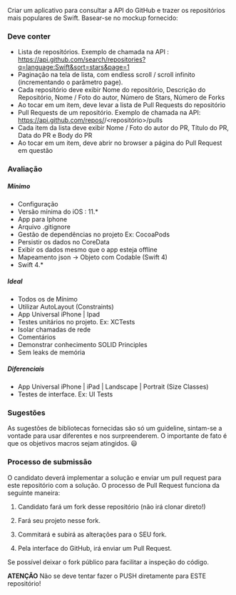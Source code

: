 Criar um aplicativo para consultar a API do GitHub e trazer os repositórios mais populares de Swift. Basear-se no mockup fornecido:

### Deve conter ###
-  Lista de repositórios. Exemplo de chamada na API : https://api.github.com/search/repositories?q=language:Swift&sort=stars&page=1    
- Paginação na tela de lista, com endless scroll / scroll infinito (incrementando o parâmetro page).    
- Cada repositório deve exibir Nome do repositório, Descrição do Repositório, Nome / Foto do autor, Número de Stars, Número de Forks
- Ao tocar em um item, deve levar a lista de Pull Requests do repositório
- Pull Requests de um repositório. Exemplo de chamada na API: https://api.github.com/repos/<criador>/<repositório>/pulls
-    Cada item da lista deve exibir Nome / Foto do autor do PR, Título do PR, Data do PR e Body do PR
-    Ao tocar em um item, deve abrir no browser a página do Pull Request em questão

### Avaliação ###

##### Mínimo #####
- Configuração
- Versão mínima do iOS : 11.*
- App para Iphone
- Arquivo .gitignore
- Gestão de dependências no projeto Ex: CocoaPods
- Persistir os dados no CoreData
- Exibir os dados mesmo que o app esteja offline
- Mapeamento json -> Objeto com Codable (Swift 4)
- Swift 4.*

##### Ideal #####
- Todos os de Mínimo
- Utilizar AutoLayout (Constraints)
- App Universal iPhone | Ipad
- Testes unitários no projeto. Ex: XCTests
- Isolar chamadas de rede
- Comentários
- Demonstrar conhecimento SOLID Principles
- Sem leaks de memória

##### Diferenciais #####
- App Universal iPhone | iPad | Landscape | Portrait (Size Classes)
- Testes de interface. Ex: UI Tests

### Sugestões ###
As sugestões de bibliotecas fornecidas são só um guideline, sintam-se a vontade para usar diferentes e nos surpreenderem. O importante de fato é que os objetivos macros sejam atingidos. :smiley:

### Processo de submissão ###
O candidato deverá implementar a solução e enviar um pull request para este repositório com a solução.
O processo de Pull Request funciona da seguinte maneira:
1. Candidato fará um fork desse repositório (não irá clonar direto!)

2. Fará seu projeto nesse fork.

3. Commitará e subirá as alterações para o SEU fork.

4. Pela interface do GitHub, irá enviar um Pull Request.

Se possível deixar o fork público para facilitar a inspeção do código.

**ATENÇÃO**
Não se deve tentar fazer o PUSH diretamente para ESTE repositório!
